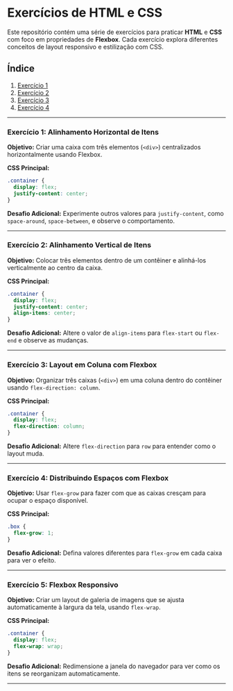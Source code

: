 # Exercícios de HTML e CSS

Este repositório contém uma série de exercícios para praticar **HTML** e **CSS** com foco em propriedades de **Flexbox**. Cada exercício explora diferentes conceitos de layout responsivo e estilização com CSS.

## Índice
1. [Exercício 1](https://github.com/iampabllo/exercicios/tree/main/display-flex/exec001)
2. [Exercício 2](https://github.com/iampabllo/exercicios/tree/main/display-flex/exec002)
3. [Exercício 3](https://github.com/iampabllo/exercicios/tree/main/display-flex/exec003)
4. [Exercício 4](https://github.com/iampabllo/exercicios/tree/main/display-flex/exec004)

---

### Exercício 1: Alinhamento Horizontal de Itens
**Objetivo:** Criar uma caixa com três elementos (`<div>`) centralizados horizontalmente usando Flexbox.

**CSS Principal:**
```css
.container {
  display: flex;
  justify-content: center;
}
```

**Desafio Adicional:** Experimente outros valores para `justify-content`, como `space-around`, `space-between`, e observe o comportamento.

---

### Exercício 2: Alinhamento Vertical de Itens
**Objetivo:** Colocar três elementos dentro de um contêiner e alinhá-los verticalmente ao centro da caixa.

**CSS Principal:**
```css
.container {
  display: flex;
  justify-content: center;
  align-items: center;
}
```

**Desafio Adicional:** Altere o valor de `align-items` para `flex-start` ou `flex-end` e observe as mudanças.

---

### Exercício 3: Layout em Coluna com Flexbox
**Objetivo:** Organizar três caixas (`<div>`) em uma coluna dentro do contêiner usando `flex-direction: column`.

**CSS Principal:**
```css
.container {
  display: flex;
  flex-direction: column;
}
```

**Desafio Adicional:** Altere `flex-direction` para `row` para entender como o layout muda.

---

### Exercício 4: Distribuindo Espaços com Flexbox
**Objetivo:** Usar `flex-grow` para fazer com que as caixas cresçam para ocupar o espaço disponível.

**CSS Principal:**
```css
.box {
  flex-grow: 1;
}
```

**Desafio Adicional:** Defina valores diferentes para `flex-grow` em cada caixa para ver o efeito.

---

### Exercício 5: Flexbox Responsivo
**Objetivo:** Criar um layout de galeria de imagens que se ajusta automaticamente à largura da tela, usando `flex-wrap`.

**CSS Principal:**
```css
.container {
  display: flex;
  flex-wrap: wrap;
}
```

**Desafio Adicional:** Redimensione a janela do navegador para ver como os itens se reorganizam automaticamente.

---
